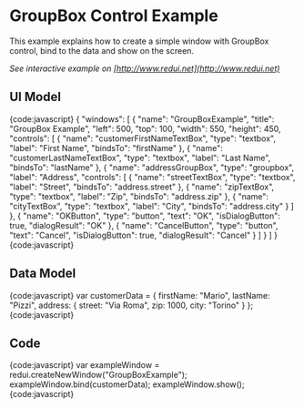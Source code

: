 # GroupBox Control Example

This example explains how to create a simple window with GroupBox control, bind to the data and show on the screen.

_See interactive example on [http://www.redui.net](http://www.redui.net)_

## UI Model

{code:javascript}
{
    "windows": [
        {
            "name": "GroupBoxExample",
            "title": "GroupBox Example",
            "left": 500,
            "top": 100,
            "width": 550,
            "height": 450,
            "controls": [
                {
                    "name": "customerFirstNameTextBox",
                    "type": "textbox",
                    "label": "First Name",
                    "bindsTo": "firstName"
                },
                {
                    "name": "customerLastNameTextBox",
                    "type": "textbox",
                    "label": "Last Name",
                    "bindsTo": "lastName"
                },
                {
                    "name": "addressGroupBox",
                    "type": "groupbox",
                    "label": "Address",
                    "controls": [
                        {
                            "name": "streetTextBox",
                            "type": "textbox",
                            "label": "Street",
                            "bindsTo": "address.street"
                        },
                        {
                            "name": "zipTextBox",
                            "type": "textbox",
                            "label": "Zip",
                            "bindsTo": "address.zip"
                        },
                        {
                            "name": "cityTextBox",
                            "type": "textbox",
                            "label": "City",
                            "bindsTo": "address.city"
                        }
                    ]
                },
                {
                    "name": "OKButton",
                    "type": "button",
                    "text": "OK",
                    "isDialogButton": true,
                    "dialogResult": "OK"
                },
                {
                    "name": "CancelButton",
                    "type": "button",
                    "text": "Cancel",
                    "isDialogButton": true,
                    "dialogResult": "Cancel"
                }
            ]
        }
    ]
}
{code:javascript}

## Data Model

{code:javascript}
var customerData = {
	firstName: "Mario",
	lastName: "Pizzi",
	address: {
		street: "Via Roma",
		zip: 1000,
		city: "Torino"
	}
};
{code:javascript}

## Code

{code:javascript}
var exampleWindow = redui.createNewWindow("GroupBoxExample");
exampleWindow.bind(customerData);
exampleWindow.show();
{code:javascript}
